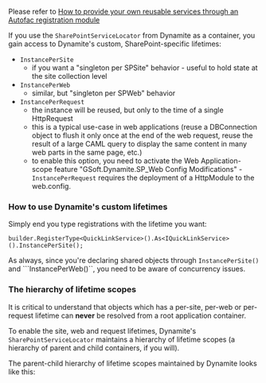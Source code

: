 Please refer to [How to provide your own reusable services through an Autofac registration module](https://github.com/GSoft-SharePoint/Dynamite/wiki/How-to-provide-your-own-reusable-services-through-an-Autofac-registration-module)

If you use the ```SharePointServiceLocator``` from Dynamite as a container, you gain access to Dynamite's custom, SharePoint-specific lifetimes:

* ```InstancePerSite```
    * if you want a "singleton per SPSite" behavior - useful to hold state at the site collection level
* ```InstancePerWeb```
    * similar, but "singleton per SPWeb" behavior
* ```InstancePerRequest``` 
    * the instance will be reused, but only to the time of a single HttpRequest
    * this is a typical use-case in web applications (reuse a DBConnection object to flush it only once at the end of the web request, reuse the result of a large CAML query to display the same content in many web parts in the same page, etc.)
    * to enable this option, you need to activate the Web Application-scope feature "GSoft.Dynamite.SP_Web Config Modifications" - ```InstancePerRequest``` requires the deployment of a HttpModule to the web.config. 

### How to use Dynamite's custom lifetimes

Simply end you type registrations with the lifetime you want:

```
builder.RegisterType<QuickLinkService>().As<IQuickLinkService>().InstancePerSite();
```

As always, since you're declaring shared objects through ```InstancePerSite()``` and ```InstancePerWeb()``, you need to be aware of concurrency issues.

### The hierarchy of lifetime scopes

It is critical to understand that objects which has a per-site, per-web or per-request lifetime can **never** be resolved from a root application container.

To enable the site, web and request lifetimes, Dynamite's ```SharePointServiceLocator``` maintains a hierarchy of lifetime scopes (a hierarchy of parent and child containers, if you will).

The parent-child hierarchy of lifetime scopes maintained by Dynamite looks like this:


